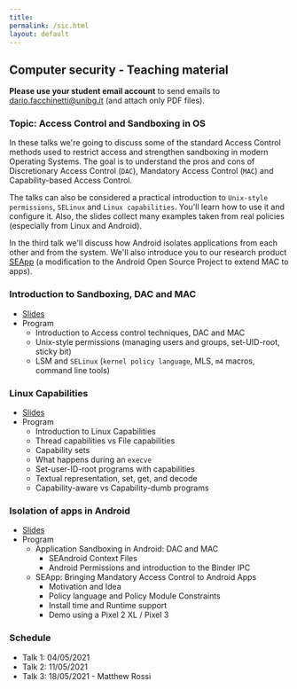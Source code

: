 ```yaml
---
title: 
permalink: /sic.html
layout: default
---
```


## Computer security - Teaching material

**Please use your student email account** to send emails to <dario.facchinetti@unibg.it> (and attach only PDF files). 

### Topic: Access Control and Sandboxing in OS

In these talks we're going to discuss some of the standard Access Control methods used to restrict access and strengthen sandboxing in modern Operating Systems. The goal is to understand the pros and cons of Discretionary Access Control (`DAC`), Mandatory Access Control (`MAC`) and Capability-based Access Control.

The talks can also be considered a practical introduction to `Unix-style permissions`, `SELinux` and `Linux capabilities`. You'll learn how to use it and configure it. Also, the slides collect many examples taken from real policies (especially from Linux and Android).

In the third talk we'll discuss how Android isolates applications from each other and from the system. We'll also introduce you to our research product [SEApp](https://www.usenix.org/conference/usenixsecurity21/presentation/rossi) (a modification to the Android Open Source Project to extend MAC to apps).

### Introduction to Sandboxing, DAC and MAC

* [Slides](https://drive.google.com/file/d/1Hnr0sr7g5MFYxIpbNsIQFD6d_LlbhKoE/view?usp=sharing)
* Program
  * Introduction to Access control techniques, DAC and MAC
  * Unix-style permissions (managing users and groups, set-UID-root, sticky bit)
  * LSM and `SELinux` (`kernel policy language`, MLS, `m4` macros, command line tools)

### Linux Capabilities

* [Slides](https://drive.google.com/file/d/1DEqifdSUuEOMwvHaPX7wEX_O29BCrabf/view?usp=sharing)
* Program
  * Introduction to Linux Capabilities
  * Thread capabilities vs File capabilities
  * Capability sets
  * What happens during an `execve`
  * Set-user-ID-root programs with capabilities
  * Textual representation, set, get, and decode
  * Capability-aware vs Capability-dumb programs
  
### Isolation of apps in Android

* [Slides](https://drive.google.com/file/d/1n2bZToTnnbnlJffqRWkTeoFmXG82nI8R/view?usp=sharing)
* Program
  * Application Sandboxing in Android: DAC and MAC
    * SEAndroid Context Files
    * Android Permissions and introduction to the Binder IPC
  * SEApp: Bringing Mandatory Access Control to Android Apps
    * Motivation and Idea
	* Policy language and Policy Module Constraints
	* Install time and Runtime support
	* Demo using a Pixel 2 XL / Pixel 3

### Schedule

* Talk 1: 04/05/2021
* Talk 2: 11/05/2021
* Talk 3: 18/05/2021 - Matthew Rossi
